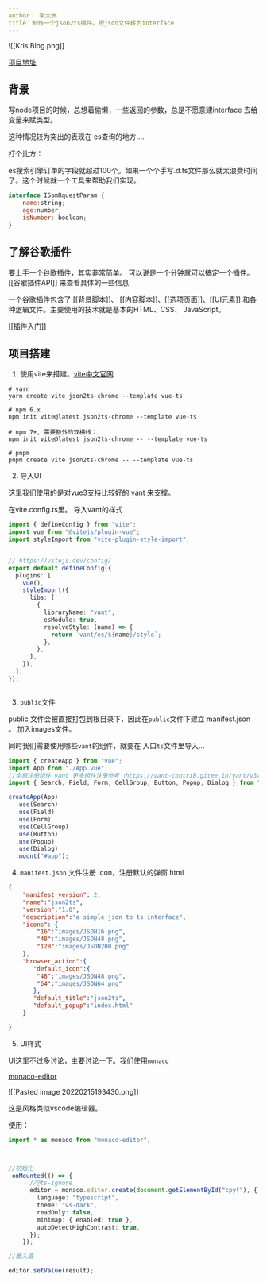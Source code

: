 ```yaml
---
author： 李大洲
title：制作一个json2ts插件。把json文件转为interface
---
```

![[Kris Blog.png]]

[项目地址](https://github.com/krislee94/json2ts-choreme)


## 背景

写node项目的时候，总想着偷懒，一些返回的参数，总是不愿意建interface 去给变量来赋类型。

这种情况较为突出的表现在 es查询的地方....

打个比方：

es搜索引擎订单的字段就超过100个。如果一个个手写.d.ts文件那么就太浪费时间了。这个时候就一个工具来帮助我们实现。

```js
interface ISomRquestParam {
	name:string;
	age:number;
	isNumber: boolean;
}

```



 ## 了解谷歌插件

要上手一个谷歌插件，其实非常简单。
可以说是一个分钟就可以搞定一个插件。
[[谷歌插件API]]  来查看具体的一些信息


一个谷歌插件包含了 [[背景脚本]]、 [[内容脚本]]、[[选项页面]]、[[UI元素]] 和各种逻辑文件。主要使用的技术就是基本的HTML、CSS、 JavaScript。


[[插件入门]] 



## 项目搭建

1.  使用vite来搭建。[vite中文官网](https://vitejs.cn/)

```
# yarn
yarn create vite json2ts-chrome --template vue-ts

# npm 6.x
npm init vite@latest json2ts-chrome --template vue-ts

# npm 7+, 需要额外的双横线：
npm init vite@latest json2ts-chrome -- --template vue-ts

# pnpm
pnpm create vite json2ts-chrome -- --template vue-ts

```


2. 导入UI

这里我们使用的是对vue3支持比较好的 [vant](https://vant-contrib.gitee.io/vant/#/zh-CN) 来支撑。

在vite.config.ts里。 导入vant的样式

```ts
import { defineConfig } from "vite";
import vue from "@vitejs/plugin-vue";
import styleImport from "vite-plugin-style-import";


// https://vitejs.dev/config/
export default defineConfig({
  plugins: [
    vue(),
    styleImport({
      libs: [
        {
          libraryName: "vant",
          esModule: true,
          resolveStyle: (name) => {
            return `vant/es/${name}/style`;
          },
        },
      ],
    }),
  ],
});



```



3. `public`文件

public 文件会被直接打包到根目录下，因此在`public`文件下建立 manifest.json 。 加入images文件。

同时我们需要使用哪些`vant`的组件，就要在 入口`ts`文件里导入...

```ts
import { createApp } from "vue";
import App from "./App.vue";
//全局注册组件 vant 更多组件注册参考（https://vant-contrib.gitee.io/vant/v3/#/zh-CN/advanced-usage#zu-jian-zhu-ce）
import { Search, Field, Form, CellGroup, Button, Popup, Dialog } from "vant";

createApp(App)
  .use(Search)
  .use(Field)
  .use(Form)
  .use(CellGroup)
  .use(Button)
  .use(Popup)
  .use(Dialog)
  .mount("#app");

```

4. `manifest.json` 文件注册 icon，注册默认的弹窗 html

```json
{
    "manifest_version": 2,
    "name":"json2ts",
    "version":"1.0",
    "description":"a simple json to ts interface",
    "icons": {
        "16":"images/JSON16.png",
        "48":"images/JSON48.png",
        "128":"images/JSON200.png"
    },
    "browser_action":{
       "default_icon":{
        "48":"images/JSON48.png",
        "64":"images/JSON64.png"
       },
       "default_title":"json2ts",
       "default_popup":"index.html"
    }

}

```

5.  UI样式

UI这里不过多讨论，主要讨论一下。我们使用`monaco`  

[monaco-editor](https://github.com/microsoft/monaco-editor)


![[Pasted image 20220215193430.png]]

这是风格类似vscode编辑器。


使用：

```ts
import * as monaco from "monaco-editor";



//初始化
 onMounted(() => {
      //@ts-ignore
      editor = monaco.editor.create(document.getElementById("cpyf"), {
        language: "typescript",
        theme: "vs-dark",
        readOnly: false,
        minimap: { enabled: true },
        autoDetectHighContrast: true,
      });
    });

//塞入值

editor.setValue(result);

```



